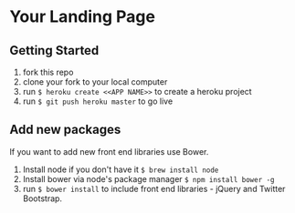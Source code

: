 # Your Landing Page

## Getting Started

1. fork this repo
1. clone your fork to your local computer
1. run `$ heroku create <<APP NAME>>` to create a heroku project
1. run `$ git push heroku master` to go live

## Add new packages

If you want to add new front end libraries use Bower.

1. Install node if you don't have it `$ brew install node`
1. Install bower via node's package manager `$ npm install bower -g`
1. run `$ bower install` to include front end libraries - jQuery and Twitter Bootstrap.
